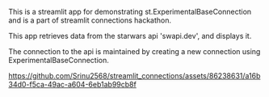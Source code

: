 This is a streamlit app for demonstrating st.ExperimentalBaseConnection and is a part of streamlit connections hackathon.

This app retrieves data from the starwars api 'swapi.dev', and displays it.

The connection to the api is maintained by creating a new connection using ExperimentalBaseConnection.



https://github.com/Srinu2568/streamlit_connections/assets/86238631/a16b34d0-f5ca-49ac-a604-6eb1ab99cb8f

